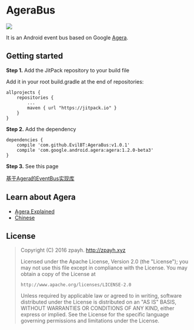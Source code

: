 # AgeraBus
[![](https://jitpack.io/v/EvilBT/AgeraBus.svg)](https://jitpack.io/#EvilBT/AgeraBus)

It is an Android event bus based on Google [Agera](https://github.com/google/agera).

## Getting started
**Step 1.** Add the JitPack repository to your build file

Add it in your root build.gradle at the end of repositories:
```
allprojects {
	repositories {
		...
		maven { url "https://jitpack.io" }
	}
}
```
**Step 2.** Add the dependency
```
dependencies {
    compile 'com.github.EvilBT:AgeraBus:v1.0.1'
    compile 'com.google.android.agera:agera:1.2.0-beta3'
}
```
**Step 3.** See this page 

[基于Agera的EventBus实现库](http://zpayh.xyz/2016/11/08/%E5%9F%BA%E4%BA%8EAgera%E7%9A%84EventBus%E5%AE%9E%E7%8E%B0%E5%BA%93/)

## Learn about Agera
- [Agera Explained](https://github.com/google/agera/wiki)
- [Chinese](https://github.com/captain-miao/AndroidAgeraTutorial/wiki)

## License

> Copyright (C) 2016 zpayh.
     http://zpayh.xyz
>
>  Licensed under the Apache License, Version 2.0 (the "License");
  you may not use this file except in compliance with the License.
  You may obtain a copy of the License at
>
>     http://www.apache.org/licenses/LICENSE-2.0
>
>  Unless required by applicable law or agreed to in writing, software
  distributed under the License is distributed on an "AS IS" BASIS,
  WITHOUT WARRANTIES OR CONDITIONS OF ANY KIND, either express or implied.
  See the License for the specific language governing permissions and
  limitations under the License.